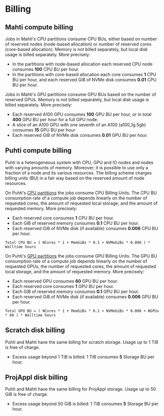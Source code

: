 # Billing

## Mahti compute billing


Jobs in Mahti's CPU partitions consume CPU BUs, either based on number
of reserved nodes (node-based allocation) or number of reserved cores
(core-based allocation). Memory is not billed separately, but local
disk usage is billed separately. More precisely:

* In the partitions with node-based allocation each reserved CPU node consumes **100** CPU BU per hour.
* In the partitions with core-based allocation each core consumes **1** CPU BU per hour, and each reserved GiB of NVMe disk consumes **0.01** CPU BU per hour.


Jobs in Mahti's GPU partitions consume GPU BUs based on the number of
reserved GPUs. Memory is not billed separately, but local disk usage
is billed separately. More precisely:

* Each reserved A100 GPU consumes **100** GPU BU per hour, or in total **400** GPU BU per
  hour for a full GPU node. 
* A slice of an A100 GPU with one seventh of an A100 (a100_1g.5gb) consumes **15** GPU BU per hour
* Each reserved GiB of NVMe disk consumes **0.01** GPU BU per hour.

## Puhti compute billing

Puhti is a heterogeneous system with CPU, GPU and IO nodes and nodes with
varying amounts of memory. Moreover, it is possible to use only a fraction of a
node and its various resources. The billing scheme charges billing units (BU)
in a fair way based on the reserved amount of node resources. 

On Puhti's [CPU partitions](running/batch-job-partitions.md#puhti-cpu-partitions) the
jobs consume CPU Billing Units. The CPU BU consumption rate of a
compute job depends linearly on the number of requested cores, the
amount of requested local storage, and the amount of requested
memory. More precisely:

* Each reserved core consumes **1** CPU BU per hour.
* Each GiB of reserved memory consumes **0.1** CPU BU per hour.
* Each reserved GiB of NVMe disk (if available) consumes **0.006** CPU BU per hour.

```
Total CPU BU = ( NCores * 1 + MemGiBs * 0.1 + NVMeGiBs * 0.006 ) * Walltime hours
```

On Puhti's [GPU partitions](running/batch-job-partitions.md#puhti-gpu-partitions) the
jobs consume GPU Billing Units. The GPU BU consumption rate of a
compute job depends linearly on the number of requested GPUs, the number of requested cores, the
amount of requested local storage, and the amount of requested
memory. More precisely:

* Each reserved GPU consumes **60** GPU BU per hour.
* Each reserved core consumes **1** GPU BU per hour.
* Each GiB of reserved memory consumes **0.1** GPU BU per hour.
* Each reserved GiB of NVMe disk (if available) consumes **0.006** GPU BU per hour.


```
Total GPU BU = ( NCores * 1 + MemGiBs * 0.1 + NVMeGiBs * 0.006 + NGPUs * 60 ) * Walltime hours
```






## Scratch disk billing

Puhti and Mahti have the same billing for scratch storage. Usage up to 1 TiB is free of charge. 

* Excess usage beyond 1 TiB is billed: 1 TiB consumes **5** Storage BU per hour.

## ProjAppl disk billing

Puhti and Mahti have the same billing for ProjAppl storage. Usage up to 50 GiB is free of charge. 

* Excess usage beyond 50 GiB is billed: 1 TiB consumes **5** Storage BU per hour.
